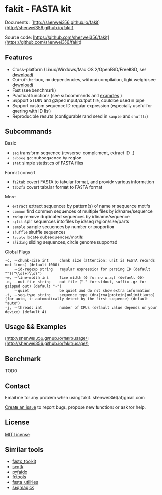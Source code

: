 # fakit - FASTA kit

Documents  : [http://shenwei356.github.io/fakit](http://shenwei356.github.io/fakit)

Source code: [https://github.com/shenwei356/fakit](https://github.com/shenwei356/fakit)

## Features

- Cross-platform (Linux/Windows/Mac OS X/OpenBSD/FreeBSD,
  see [download](http://shenwei356.github.io/fakit/download/))
- Out-of-the-box, no dependencies, without compilation, light weight
  see [download](http://shenwei356.github.io/fakit/download/))
- Fast (see benchmark)
- Practical functions (see subcommands and
  [examples](http://shenwei356.github.io/fakit/usage/) )
- Support STDIN and gziped input/output file, could be used in pipe
- Support custom sequence ID regular expression (especially useful for quering with ID list)
- Reproducible results (configurable rand seed in `sample` and `shuffle`)

## Subcommands

Basic

- `seq`        transform sequence (revserse, complement, extract ID...)
- `subseq`     get subsequence by region
- `stat`       simple statistics of FASTA files

Format convert

- `fa2tab`     covert FASTA to tabular format, and provide various information
- `tab2fa`     covert tabular format to FASTA format

More

- `extract`    extract sequences by pattern(s) of name or sequence motifs
- `common`     find common sequences of multiple files by id/name/sequence
- `rmdup`      remove duplicated sequences by id/name/sequence
- `split`      split sequences into files by id/seq region/size/parts
- `sample`     sample sequences by number or proportion
- `shuffle`    shuffle sequences
- `locate`     locate subsequences/motifs
- `sliding`    sliding sequences, circle genome supported

Global Flags

```
-c, --chunk-size int     chunk size (attention: unit is FASTA records not lines) (default 1000)
    --id-regexp string   regular expression for parsing ID (default "^([^\\s]+)\\s?")
-w, --line-width int     line width (0 for no wrap) (default 60)
-o, --out-file string    out file ("-" for stdout, suffix .gz for gzipped out) (default "-")
    --quiet              be quiet and do not show extra information
-t, --seq-type string    sequence type (dna|rna|protein|unlimit|auto) (for auto, it automatically detect by the first sequence) (default "auto")
-j, --threads int        number of CPUs (default value depends on your device) (default 4)
```

## Usage && Examples

[http://shenwei356.github.io/fakit/usage/](http://shenwei356.github.io/fakit/usage/)

## Benchmark

TODO

## Contact

Email me for any problem when using fakit. shenwei356(at)gmail.com

[Create an issue](https://github.com/shenwei356/fakit/issues) to report bugs,
propose new functions or ask for help.

## License

[MIT License](https://github.com/shenwei356/bio_scripts/blob/master/LICENSE)

## Similar tools

- [fastx_toolkit](http://hannonlab.cshl.edu/fastx_toolkit/)
- [seqtk](https://github.com/lh3/seqtk)
- [pyfaidx](https://github.com/mdshw5/pyfaidx)
- [fqtools](https://github.com/alastair-droop/fqtools)
- [fasta_utilities](https://github.com/jimhester/fasta_utilities)
- [seqmagick](http://seqmagick.readthedocs.org/en/latest/index.html)
